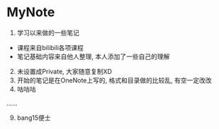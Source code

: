 # MyNote

1. 学习以来做的一些笔记
  - 课程来自bilibili各项课程
  - 笔记基础内容来自他人整理, 本人添加了一些自己的理解
2. 未设置成Private, 大家随意复制XD
3. 开始的笔记是在OneNote上写的, 格式和目录做的比较乱, 有空一定改改
4. 咕咕咕

……

9. bang15便士
